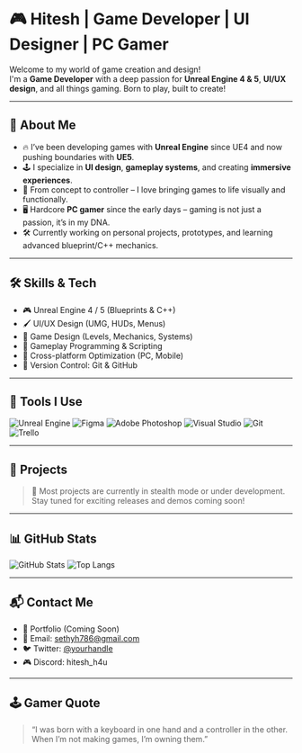 # 🎮 Hitesh | Game Developer | UI Designer | PC Gamer

Welcome to my world of game creation and design!  
I'm a **Game Developer** with a deep passion for **Unreal Engine 4 & 5**, **UI/UX design**, and all things gaming. Born to play, built to create!

---

## 🧠 About Me

- 🔥 I’ve been developing games with **Unreal Engine** since UE4 and now pushing boundaries with **UE5**.
- 🕹️ I specialize in **UI design**, **gameplay systems**, and creating **immersive experiences**.
- 🎨 From concept to controller – I love bringing games to life visually and functionally.
- 🖥️ Hardcore **PC gamer** since the early days – gaming is not just a passion, it’s in my DNA.
- 🛠️ Currently working on personal projects, prototypes, and learning advanced blueprint/C++ mechanics.

---

## 🛠️ Skills & Tech

- 🎮 Unreal Engine 4 / 5 (Blueprints & C++)
- 🖌️ UI/UX Design (UMG, HUDs, Menus)
- 📐 Game Design (Levels, Mechanics, Systems)
- 🧩 Gameplay Programming & Scripting
- 📱 Cross-platform Optimization (PC, Mobile)
- 🔧 Version Control: Git & GitHub

---

## 🔧 Tools I Use

![Unreal Engine](https://img.shields.io/badge/-Unreal%20Engine-000?style=flat&logo=unrealengine)
![Figma](https://img.shields.io/badge/-Figma-purple?style=flat&logo=figma)
![Adobe Photoshop](https://img.shields.io/badge/-Photoshop-2C2C2C?style=flat&logo=adobephotoshop)
![Visual Studio](https://img.shields.io/badge/-Visual%20Studio-5C2D91?style=flat&logo=visualstudio)
![Git](https://img.shields.io/badge/-Git-F05032?style=flat&logo=git)
![Trello](https://img.shields.io/badge/-Trello-0079BF?style=flat&logo=trello)

---

## 🚀 Projects

> 🔐 Most projects are currently in stealth mode or under development.  
> Stay tuned for exciting releases and demos coming soon!

---

## 📊 GitHub Stats

![GitHub Stats](https://github-readme-stats.vercel.app/api?username=hitesh-h4u&show_icons=true&theme=radical)
![Top Langs](https://github-readme-stats.vercel.app/api/top-langs/?username=hitesh-h4u&layout=compact&theme=radical)

---

## 📬 Contact Me

- 🎯 Portfolio (Coming Soon)
- 📧 Email: sethyh786@gmail.com
- 🐦 Twitter: [@yourhandle](https://twitter.com/yourhandle)
- 🎮 Discord: hitesh_h4u

---

## 🕹️ Gamer Quote

> “I was born with a keyboard in one hand and a controller in the other.  
> When I’m not making games, I’m owning them.”

